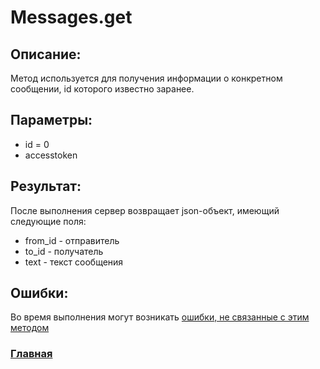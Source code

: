 # Messages.get

## Описание:
Метод используется для получения информации о конкретном сообщении, id которого известно заранее.

## Параметры:
* id = 0
* accesstoken

## Результат:
После выполнения сервер возвращает json-объект, имеющий следующие поля:
* from_id - отправитель
* to_id - получатель
* text - текст сообщения

## Ошибки:

Во время выполнения могут возникать [ошибки, не связанные с этим методом](../errors.md "Список ошибок")

### [Главная](../docs.md "Главная страница документации")